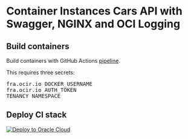 # Container Instances Cars API with Swagger, NGINX and OCI Logging

## Build containers

Build containers with GitHub Actions <a href=".github/workflows/containers.yml">pipeline</a>.
<p>
    
This requires three secrets:
<pre>
fra.ocir.io DOCKER_USERNAME
fra.ocir.io AUTH_TOKEN
TENANCY_NAMESPACE
</pre>

## Deploy CI stack

[![Deploy to Oracle Cloud](https://oci-resourcemanager-plugin.plugins.oci.oraclecloud.com/latest/deploy-to-oracle-cloud.svg)](https://cloud.oracle.com/resourcemanager/stacks/create?zipUrl=https://github.com/mikarinneoracle/cars-api-swagger/releases/download/latest/ci-stack.zip)
